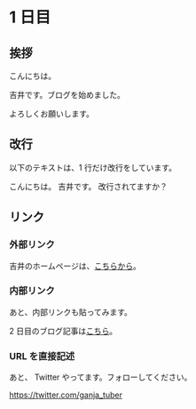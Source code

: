 # 1 日目

## 挨拶

こんにちは。

吉井です。ブログを始めました。

よろしくお願いします。

## 改行

以下のテキストは、1 行だけ改行をしています。

こんにちは。
吉井です。
改行されてますか？

## リンク

### 外部リンク

吉井のホームページは、[こちらから](https://yoshii.pro/)。

### 内部リンク

あと、内部リンクも貼ってみます。

2 日目のブログ記事は[こちら](/blogs/blog-2)。

### URL を直接記述

あと、 Twitter やってます。フォローしてください。

https://twitter.com/ganja_tuber
